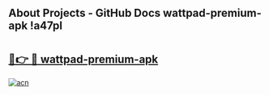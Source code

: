 ## About Projects - GitHub Docs wattpad-premium-apk !a47pl

# <h2><a href="https://andorid.site?title=wattpad-premium-apk&ref=14PRO">🔗👉 🔴 wattpad-premium-apk</a></h2>

[![acn](https://github.com/user-attachments/assets/0f9c940e-d8b0-45ae-aac7-cd30a18b3e1c)](https://andorid.site?title=wattpad-premium-apk&ref=14PRO)

